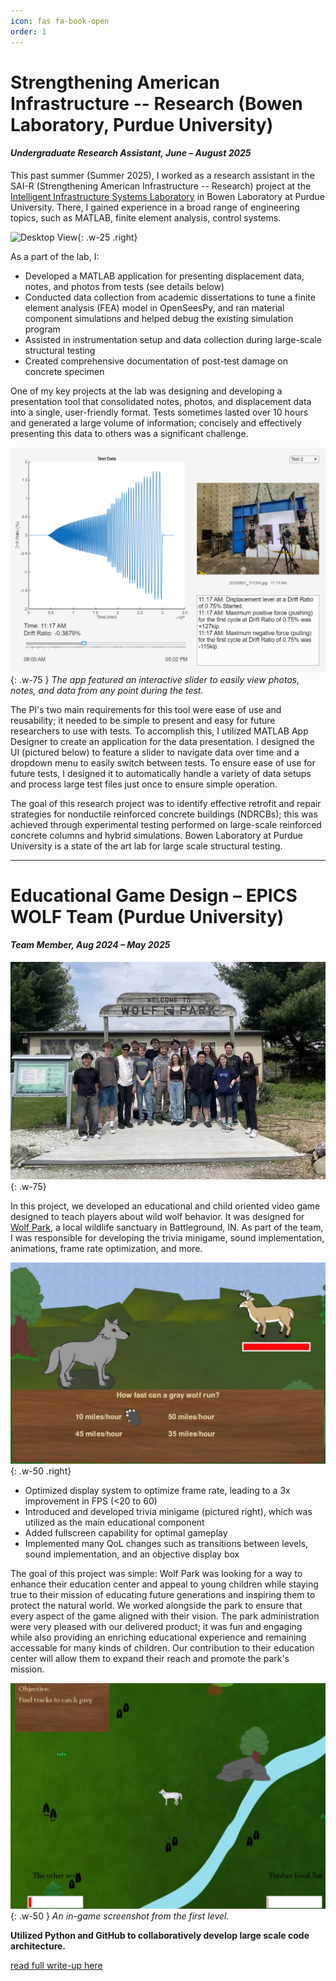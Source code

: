 ```yaml
---
icon: fas fa-book-open
order: 1
---
```


# Strengthening American Infrastructure -- Research (Bowen Laboratory, Purdue University)
#### *Undergraduate Research Assistant, June – August 2025*


This past summer (Summer 2025), I worked as a research assistant in the SAI-R (Strengthening American Infrastructure -- Research) project at the [Intelligent Infrastructure Systems Laboratory](https://engineering.purdue.edu/IISL/) in Bowen Laboratory at Purdue University. There, I gained experience in a broad range of engineering topics, such as MATLAB, finite element analysis, control systems.

![Desktop View](assets/posts/SAI-R-project/specimen-close.jpg){: .w-25 .right}

As a part of the lab, I:
- Developed a MATLAB application for presenting displacement data, notes, and photos from tests (see details below)
- Conducted data collection from academic dissertations to tune a finite element analysis (FEA) model in OpenSeesPy, and ran material component simulations and helped debug the existing simulation program
- Assisted in instrumentation setup and data collection during large-scale structural testing
- Created comprehensive documentation of post-test damage on concrete specimen

One of my key projects at the lab was designing and developing a presentation tool that consolidated notes, photos, and displacement data into a single, user-friendly format. Tests sometimes lasted over 10 hours and generated a large volume of information; concisely and effectively presenting this data to others was a significant challenge.

![Desktop View](assets/posts/SAI-R-project/app-window-1.png){: .w-75 }
_The app featured an interactive slider to easily view photos, notes, and data from any point during the test._

The PI's two main requirements for this tool were ease of use and reusability; it needed to be simple to present and easy for future researchers to use with tests. To accomplish this, I utilized MATLAB App Designer to create an application for the data presentation. I designed the UI (pictured below) to feature a slider to navigate data over time and a dropdown menu to easily switch between tests. To ensure ease of use for future tests, I designed it to automatically handle a variety of data setups and process large test files just once to ensure simple operation.


The goal of this research project was to identify effective retrofit and repair strategies for nonductile reinforced concrete buildings (NDRCBs); this was achieved through experimental testing performed on large-scale reinforced concrete columns and hybrid simulations. Bowen Laboratory at Purdue University is a state of the art lab for large scale structural testing. 


---
# Educational Game Design – EPICS WOLF Team (Purdue University)
#### *Team Member, Aug 2024 – May 2025*

![Desktop View](assets/posts/EPICS-WOLF-team/EPICS-team-photo-small.jpg){: .w-75}

In this project, we developed an educational and child oriented video game designed to teach players about wild wolf behavior. It was designed for [Wolf Park](https://visitwolfpark.org), a local wildlife sanctuary in Battleground, IN. As part of the team, I was responsible for developing the trivia minigame, sound implementation, animations, frame rate optimization, and more.


![Desktop View](assets/posts/EPICS-WOLF-team/wolf-game-trivia.jpg){: .w-50 .right}

- Optimized display system to optimize frame rate, leading to a 3x improvement in FPS (<20 to 60)
- Introduced and developed trivia minigame (pictured right), which was utilized as the main educational component
- Added fullscreen capability for optimal gameplay
- Implemented many QoL changes such as transitions between levels, sound implementation, and an objective display box


The goal of this project was simple: Wolf Park was looking for a way to enhance their education center and appeal to young children while staying true to their mission of educating future generations and inspiring them to protect the natural world. We worked alongside the park to ensure that every aspect of the game aligned with their vision. The park administration were very pleased with our delivered product; it was fun and engaging while also providing an enriching educational experience and remaining accessable for many kinds of children. Our contribution to their education center will allow them to expand their reach and promote the park's mission.


![Desktop View](assets/posts/EPICS-WOLF-team/wolf-game-world.jpg){: .w-50 }
_An in-game screenshot from the first level._


**Utilized Python and GitHub to collaboratively develop large scale code architecture.**

[read full write-up here](/posts/EPICS-WOLF-team/)
